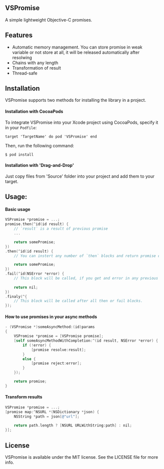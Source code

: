 ## VSPromise

A simple lightweight Objective-C promises.

## Features

  - Automatic memory management. You can store promise in weak variable or not store at all, it will be released automatically after resolwing
  - Chains with any length 
  - Transformation of result
  - Thread-safe

## Installation

VSPromise supports two methods for installing the library in a project.

#### Installation with CocoaPods

To integrate VSPromise into your Xcode project using CocoaPods, specify it in your `Podfile`:

`
target 'TargetName' do
pod 'VSPromise'
end
`

Then, run the following command:

`$ pod install`

#### Installation with 'Drag-and-Drop'

Just copy files from 'Source' folder into your project and add them to your target.

## Usage:
#### Basic usage
```objective-c
VSPromise *promise = ...;
promise.then(^id(id result) {
    // `result` is a result of previous promise
    ...

    return somePromise;
})
.then(^id(id result) {
    // You can instert any number of `then` blocks and return promise or nil

    return somePromise;
})
.fail(^id(NSError *error) {
    // This block will be called, if you get and error in any previous `then` block
    
    return nil;
})
.finaly(^{
    // This block will be called after all then or fail blocks.
});
```

#### How to use promises in your async methods
```objective-c
- (VSPromise *)someAsyncMethod:(id)params
{
    VSPromise *promise = [VSPromise promise];
    [self someAsyncMethodWithCompletion:^(id result, NSError *error) { 
        if (!error) {
            [promise resolve:result];
        }
        else {
            [promise reject:error];
        }
    });

    return promise;
}
```

#### Transform results
```objective-c
VSPromise *promise = ...;
[promise map:^NSURL *(NSDictionary *json) {
    NSString *path = json[@"url"];
    
    return path.length ? [NSURL URLWithString:path] : nil;
}];
```

## License
VSPromise is available under the MIT license. See the LICENSE file for more info.
